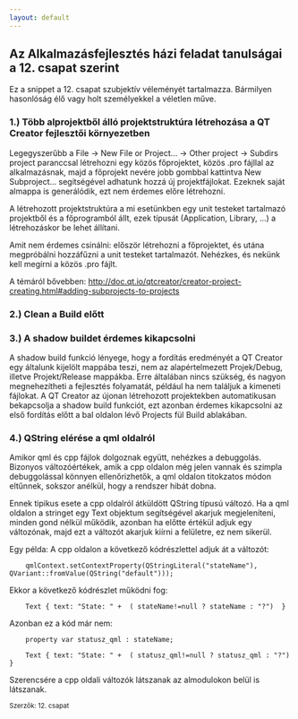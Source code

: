 ```yaml
---
layout: default
---
```


## Az Alkalmazásfejlesztés házi feladat tanulságai a 12. csapat szerint

Ez a snippet a 12. csapat szubjektív véleményét tartalmazza. Bármilyen hasonlóság élő vagy holt személyekkel a véletlen műve.

### 1.) Több alprojektből álló projektstruktúra létrehozása a QT Creator fejlesztői környezetben

Legegyszerűbb a File -> New File or Project... -> Other project -> Subdirs project paranccsal létrehozni egy közös főprojektet, közös .pro fájllal az alkalmazásnak, majd a főprojekt nevére jobb gombbal kattintva New Subproject... segítségével adhatunk hozzá új projektfájlokat. Ezeknek saját almappa is generálódik, ezt nem érdemes előre létrehozni.

A létrehozott projektstruktúra a mi esetünkben egy unit testeket tartalmazó projektből és a főprogramból állt, ezek típusát (Application, Library, ...) a létrehozáskor be lehet állítani.

Amit nem érdemes csinálni: először létrehozni a főprojektet, és utána megpróbálni hozzáfűzni a unit testeket tartalmazót. Nehézkes, és nekünk kell megírni a közös .pro fájlt.

A témáról bővebben: http://doc.qt.io/qtcreator/creator-project-creating.html#adding-subprojects-to-projects

### 2.) Clean a Build előtt



### 3.) A shadow buildet érdemes kikapcsolni

A shadow build funkció lényege, hogy a fordítás eredményét a QT Creator egy általunk kijelölt mappába teszi, nem az alapértelmezett Projek/Debug, illetve Projekt/Release mappákba. 
Erre általában nincs szükség, és nagyon megnehezítheti a fejlesztés folyamatát, például ha nem találjuk a kimeneti fájlokat. 
A QT Creator az újonan létrehozott projektekben automatikusan bekapcsolja a shadow build funkciót, ezt azonban érdemes kikapcsolni az első fordítás előtt a bal oldalon lévő Projects fül Build ablakában.

### 4.) QString elérése a qml oldalról

Amikor qml és cpp fájlok dolgoznak együtt, nehézkes a debuggolás. Bizonyos változóértékek, amik a cpp oldalon még jelen vannak és szimpla debuggolással könnyen ellenőrizhetők, a qml oldalon titokzatos módon eltűnnek, sokszor anélkül, hogy a rendszer hibát dobna.

Ennek tipikus esete a cpp oldalról átküldött QString típusú változó. Ha a qml oldalon a stringet egy Text objektum segítségével akarjuk megjeleníteni, minden gond nélkül működik, azonban ha előtte értékül adjuk egy változónak, majd ezt a változót akarjuk kiírni a felületre, ez nem sikerül.

Egy példa:
A cpp oldalon a következő kódrészlettel adjuk át a változót: 
		
		qmlContext.setContextProperty(QStringLiteral("stateName"), QVariant::fromValue(QString("default")));

Ekkor a következő kódrészlet működni fog:
		
		Text { text: "State: " +  ( stateName!=null ? stateName : "?")  }
		
Azonban ez a kód már nem:
	
		property var statusz_qml : stateName;

		Text { text: "State: " +  ( statusz_qml!=null ? statusz_qml : "?")  }
		
Szerencsére a cpp oldali változók látszanak az almodulokon belül is látszanak.


<small>Szerzők: 12. csapat </small>
